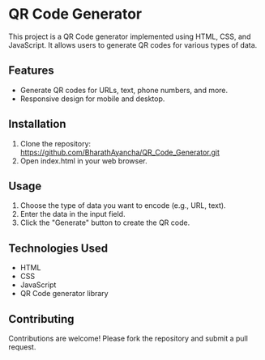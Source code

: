 # QR Code Generator

This project is a QR Code generator implemented using HTML, CSS, and JavaScript. It allows users to generate QR codes for various types of data.

## Features

- Generate QR codes for URLs, text, phone numbers, and more.
- Responsive design for mobile and desktop.

## Installation

1. Clone the repository: https://github.com/BharathAyancha/QR_Code_Generator.git
2. Open index.html in your web browser.

## Usage

1. Choose the type of data you want to encode (e.g., URL, text).
2. Enter the data in the input field.
3. Click the "Generate" button to create the QR code.

## Technologies Used

- HTML
- CSS
- JavaScript
- QR Code generator library 

## Contributing

Contributions are welcome! Please fork the repository and submit a pull request.

